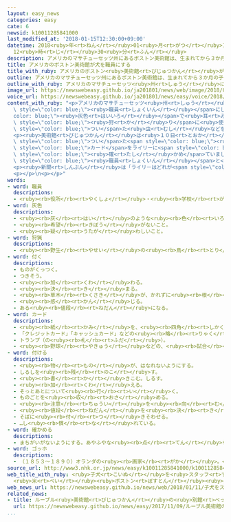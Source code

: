 ```yaml
---
layout: easy_news
categories: easy
cate: 6
newsid: k10011285841000
last_modified_at: '2018-01-15T12:30:00+09:00'
datetime: 2018<ruby>年<rt>ねん</rt></ruby>01<ruby>月<rt>がつ</rt></ruby>15<ruby>日<rt>にち</rt></ruby>
  12<ruby>時<rt>じ</rt></ruby>30<ruby>分<rt>ふん</rt></ruby>
description: アメリカのマサチューセッツ州にあるボストン美術館は、生まれてから３か月の子どもの犬のライリーを職員にしました。
title: アメリカのボストン美術館が犬を職員にする
title_with_ruby: アメリカのボストン<ruby>美術館<rt>びじゅつかん</rt></ruby>が<ruby>犬<rt>いぬ</rt></ruby>を<ruby>職員<rt>しょくいん</rt></ruby>にする
outline: アメリカのマサチューセッツ州にあるボストン美術館は、生まれてから３か月の子どもの犬のライリーを職員にしました。
outline_with_ruby: アメリカのマサチューセッツ<ruby>州<rt>しゅう</rt></ruby>にあるボストン<ruby>美術館<rt>びじゅつかん</rt></ruby>は、<ruby>生<rt>う</rt></ruby>まれてから３か<ruby>月<rt>げつ</rt></ruby>の<ruby>子<rt>こ</rt></ruby>どもの<ruby>犬<rt>いぬ</rt></ruby>のライリーを<ruby>職員<rt>しょくいん</rt></ruby>にしました。
image_url: https://newswebeasy.github.io/ja201801/news/web/image/2018/01/11/K10011285841_1801112314_1801112317_01_02.jpg
voice_url: https://newswebeasy.github.io/ja201801/news/easy/voice/2018/01/15/k10011285841000.mp3
content_with_ruby: "<p>アメリカのマサチューセッツ<ruby>州<rt>しゅう</rt></ruby>にあるボストン<ruby>美術館<rt>びじゅつかん</rt></ruby>は、<ruby>生<rt>う</rt></ruby>まれてから３か<ruby>月<rt>げつ</rt></ruby>の<ruby>子<rt>こ</rt></ruby>どもの<ruby>犬<rt>いぬ</rt></ruby>のライリーを<span\
  \ style=\"color: blue;\"><ruby>職員<rt>しょくいん</rt></ruby></span>にしました。ライリーは<span style=\"\
  color: blue;\"><ruby>灰色<rt>はいいろ</rt></ruby></span>で<ruby>耳<rt>みみ</rt></ruby>が<ruby>長<rt>なが</rt></ruby>い、<span\
  \ style=\"color: blue;\"><ruby>狩<rt>か</rt></ruby>り</span>に<ruby>使<rt>つか</rt></ruby>う<ruby>犬<rt>いぬ</rt></ruby>です。<ruby>鼻<rt>はな</rt></ruby>がいいので、<ruby>絵<rt>え</rt></ruby>に<span\
  \ style=\"color: blue;\">つい</span>た<ruby>虫<rt>むし</rt></ruby>などを<ruby>匂<rt>にお</rt></ruby>いで<ruby>見<rt>み</rt></ruby>つける<ruby>仕事<rt>しごと</rt></ruby>をします。</p>\n\
  <p><ruby>美術館<rt>びじゅつかん</rt></ruby>は<ruby>１０日<rt>とおか</rt></ruby>、ライリーをみんなに<ruby>紹介<rt>しょうかい</rt></ruby>して、<ruby>写真<rt>しゃしん</rt></ruby>が<span\
  \ style=\"color: blue;\">つい</span>た<span style=\"color: blue;\"><ruby>職員<rt>しょくいん</rt></ruby></span><span\
  \ style=\"color: blue;\">カード</span>をライリーに<span style=\"color: blue;\">つけ</span>ました。ライリーは<ruby>美術館<rt>びじゅつかん</rt></ruby>の<ruby>中<rt>なか</rt></ruby>に<ruby>入<rt>はい</rt></ruby>ると、「<ruby>仕事<rt>しごと</rt></ruby><ruby>中<rt>ちゅう</rt></ruby>」と<ruby>書<rt>か</rt></ruby>いてある<ruby>服<rt>ふく</rt></ruby>を<ruby>着<rt>き</rt></ruby>て、<ruby>仕事<rt>しごと</rt></ruby>をする<ruby>場所<rt>ばしょ</rt></ruby>を<span\
  \ style=\"color: blue;\"><ruby>確<rt>たし</rt></ruby>かめ</span>ていました。</p>\n<p>ライリーは<ruby>美術館<rt>びじゅつかん</rt></ruby>の<span\
  \ style=\"color: blue;\"><ruby>職員<rt>しょくいん</rt></ruby></span>と<ruby>一緒<rt>いっしょ</rt></ruby>に<ruby>生活<rt>せいかつ</rt></ruby>して、<ruby>休<rt>やす</rt></ruby>みの<ruby>日<rt>ひ</rt></ruby>などお<ruby>客<rt>きゃく</rt></ruby>さんがいない<ruby>時間<rt>じかん</rt></ruby>に<ruby>仕事<rt>しごと</rt></ruby>をします。</p>\n\
  <p><ruby>新聞<rt>しんぶん</rt></ruby>は「ライリーはどれが<span style=\"color: blue;\">ゴッホ</span>の<ruby>絵<rt>え</rt></ruby>かわからないけれど、<ruby>美術館<rt>びじゅつかん</rt></ruby>を<ruby>手伝<rt>てつだ</rt></ruby>うことができると<ruby>思<rt>おも</rt></ruby>います」と<ruby>書<rt>か</rt></ruby>いています。</p>\n\
  <p></p>\n<p></p>"
words:
- word: 職員
  descriptions:
  - <ruby><rb>役所</rb><rt>やくしょ</rt></ruby>・<ruby><rb>学校</rb><rt>がっこう</rt></ruby>・<ruby><rb>団体</rb><rt>だんたい</rt></ruby>などに<ruby><rb>勤</rb><rt>つと</rt></ruby>めている<ruby><rb>人</rb><rt>ひと</rt></ruby>。
- word: 灰色
  descriptions:
  - <ruby><rb>灰</rb><rt>はい</rt></ruby>のような<ruby><rb>色</rb><rt>いろ</rt></ruby>。ねずみ<ruby><rb>色</rb><rt>いろ</rt></ruby>。グレー。
  - <ruby><rb>希望</rb><rt>きぼう</rt></ruby>がないこと。
  - <ruby><rb>疑</rb><rt>うたが</rt></ruby>わしいこと。
- word: 狩猟
  descriptions:
  - <ruby><rb>野生</rb><rt>やせい</rt></ruby>の<ruby><rb>鳥</rb><rt>とり</rt></ruby>・けものをとること。<ruby><rb>狩</rb><rt>か</rt></ruby>り。
- word: 付く
  descriptions:
  - ものがくっつく。
  - つきそう。
  - <ruby><rb>加</rb><rt>くわ</rt></ruby>わる。
  - <ruby><rb>決</rb><rt>き</rt></ruby>まる。
  - <ruby><rb>草木</rb><rt>くさき</rt></ruby>が、かれずに<ruby><rb>根</rb><rt>ね</rt></ruby>をおろす。
  - <ruby><rb>感</rb><rt>かん</rt></ruby>じる。
  - ある<ruby><rb>値段</rb><rt>ねだん</rt></ruby>になる。
- word: カード
  descriptions:
  - <ruby><rb>紙</rb><rt>かみ</rt></ruby>を、<ruby><rb>四角</rb><rt>しかく</rt></ruby>に<ruby><rb>小</rb><rt>ちい</rt></ruby>さく<ruby><rb>切</rb><rt>き</rt></ruby>ったもの。<ruby><rb>記入</rb><rt>きにゅう</rt></ruby>したり、<ruby><rb>整理</rb><rt>せいり</rt></ruby>するときなどに<ruby><rb>使</rb><rt>つか</rt></ruby>う。
  - 「クレジットカード」「キャッシュカード」などの<ruby><rb>略</rb><rt>りゃく</rt></ruby>。
  - トランプ（の<ruby><rb>札</rb><rt>ふだ</rt></ruby>）。
  - <ruby><rb>野球</rb><rt>やきゅう</rt></ruby>などの、<ruby><rb>試合</rb><rt>しあい</rt></ruby>の<ruby><rb>組</rb><rt>く</rt></ruby>み<ruby><rb>合</rb><rt>あ</rt></ruby>わせ。
- word: 付ける
  descriptions:
  - <ruby><rb>物</rb><rt>もの</rt></ruby>が、はなれないようにする。
  - しるしを<ruby><rb>残</rb><rt>のこ</rt></ruby>す。
  - <ruby><rb>書</rb><rt>か</rt></ruby>きこむ。しるす。
  - <ruby><rb>加</rb><rt>くわ</rt></ruby>える。
  - そっとあとについて<ruby><rb>行</rb><rt>い</rt></ruby>く。
  - ものごとを<ruby><rb>収</rb><rt>おさ</rt></ruby>める。
  - <ruby><rb>注意</rb><rt>ちゅうい</rt></ruby>を<ruby><rb>向</rb><rt>む</rt></ruby>ける。
  - <ruby><rb>値段</rb><rt>ねだん</rt></ruby>を<ruby><rb>決</rb><rt>き</rt></ruby>める。
  - そばに<ruby><rb>付</rb><rt>つ</rt></ruby>きそわせる。
  - …し<ruby><rb>慣</rb><rt>な</rt></ruby>れている。
- word: 確かめる
  descriptions:
  - まちがいがないようにする。あやふやな<ruby><rb>点</rb><rt>てん</rt></ruby>を、はっきりさせる。
- word: ゴッホ
  descriptions:
  - （１８５３～１８９０）オランダの<ruby><rb>画家</rb><rt>がか</rt></ruby>。<ruby><rb>力強</rb><rt>ちからづよ</rt></ruby>い<ruby><rb>線</rb><rt>せん</rt></ruby>、あざやかないろどりの<ruby><rb>絵</rb><rt>え</rt></ruby>をかいた。「ひまわり」「<ruby><rb>糸</rb><rt>いと</rt></ruby>すぎ」「アルルのはね<ruby><rb>橋</rb><rt>ばし</rt></ruby>」などの<ruby><rb>作品</rb><rt>さくひん</rt></ruby>がある。
source_url: http://www3.nhk.or.jp/news/easy/k10011285841000/k10011285841000.html
web_title_with_ruby: <ruby>子犬<rt>こいぬ</rt></ruby>を<ruby>スタッフ<rt>すたっふ</rt></ruby>に<ruby>任命<rt>にんめい</rt></ruby>
  <ruby>米<rt>べい</rt></ruby><ruby>ボストン<rt>ぼすとん</rt></ruby><ruby>美術館<rt>びじゅつかん</rt></ruby>で<ruby>嗅覚<rt>きゅうかく</rt></ruby><ruby>生<rt>い</rt></ruby>かした<ruby>仕事<rt>しごと</rt></ruby>を
web_news_url: https://newswebeasy.github.io/news/web/2018/01/11/子犬をスタッフに任命-米ボストン美術館で嗅覚生かした仕事を
related_news:
- title: ルーブル<ruby>美術館<rt>びじゅつかん</rt></ruby>の<ruby>別館<rt>べっかん</rt></ruby>がＵＡＥにできる
  url: https://newswebeasy.github.io/news/easy/2017/11/09/ルーブル美術館の別館がUAEにできる
...
```

